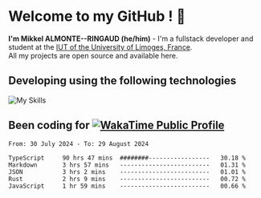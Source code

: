 # Welcome to my GitHub ! 🌃

**I'm Mikkel ALMONTE--RINGAUD (he/him)** - I'm a fullstack developer and student at the [IUT of the University of Limoges, France](https://iut.unilim.fr). \
All my projects are open source and available here.

## Developing using the following technologies

![My Skills](https://skillicons.dev/icons?i=dart,solidjs,pnpm,nodejs,ts,js,vercel,netlify,html,css,rust,astro,git,vue,md,electron,figma,github,bash,bun,cloudflare,py,tailwind,nginx,npm,tauri,vite,zig,yarn,windicss&theme=dark)

## Been coding for [![WakaTime Public Profile](https://wakatime.com/badge/user/0839e595-e07a-435c-8d59-ed95f2a3d6dd.svg?style=flat-square)](https://wakatime.com/@0839e595-e07a-435c-8d59-ed95f2a3d6dd)

<!--START_SECTION:waka-->

```plain
From: 30 July 2024 - To: 29 August 2024

TypeScript     90 hrs 47 mins  ########-----------------   30.18 %
Markdown       3 hrs 57 mins   -------------------------   01.31 %
JSON           3 hrs 2 mins    -------------------------   01.01 %
Rust           2 hrs 9 mins    -------------------------   00.72 %
JavaScript     1 hr 59 mins    -------------------------   00.66 %
```

<!--END_SECTION:waka-->
